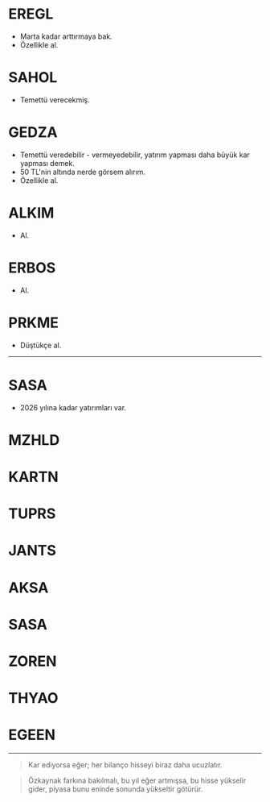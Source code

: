 # EREGL
- Marta kadar arttırmaya bak.
- Özellikle al.

# SAHOL
- Temettü verecekmiş.

# GEDZA
- Temettü veredebilir - vermeyedebilir, yatırım yapması daha büyük kar yapması demek.
- 50 TL'nin altında nerde görsem alırım.
- Özellikle al.

# ALKIM
- Al.

# ERBOS
- Al.

# PRKME
- Düştükçe al.

---

# SASA
- 2026 yılına kadar yatırımları var.

# MZHLD


# KARTN


# TUPRS


# JANTS


# AKSA


# SASA


# ZOREN


# THYAO


# EGEEN


---

> Kar ediyorsa eğer; her bilanço hisseyi biraz daha ucuzlatır.

> Özkaynak farkına bakılmalı, bu yıl eğer artmışsa, bu hisse yükselir gider, piyasa bunu eninde sonunda yükseltir götürür.
